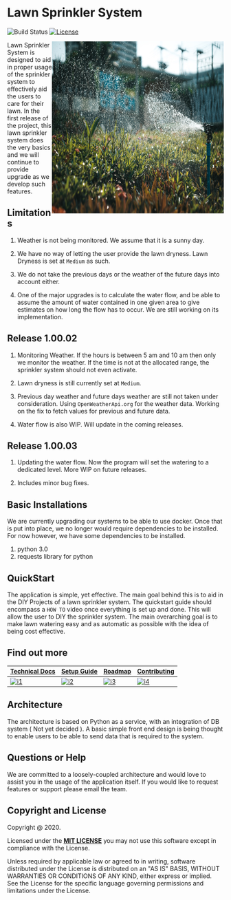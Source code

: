 # Lawn Sprinkler System

![Build Status](https://travis-ci.org/klugjo/hexo-autolinker.svg?branch=master)
[![License][license-image]][license]

<img src="https://github.com/mohit2530/LawnSprinklerSystem/blob/master/sprinkler.jpeg"
 alt="Sprinkler System" title="Sprinklers" align="right" width="400px" height="400px" />

 Lawn Sprinkler System is designed to aid in proper usage of the sprinkler system to effectively aid the users to care for their lawn. In the first release of the project, this lawn sprinkler system does the very basics and we will continue to provide upgrade as we develop such features.

 ## Limitations

 1. Weather is not being monitored. We assume that it is a sunny day.

 2. We have no way of letting the user provide the lawn dryness. Lawn Dryness is set at `Medium` as such.

 3. We do not take the previous days or the weather of the future days into account either.

 4. One of the major upgrades is to calculate the water flow, and be able to assume the amount of water contained in  one given area to give estimates on how long the flow has to occur. We are still working on its implementation.


## Release 1.00.02

 1. Monitoring Weather. If the hours is between 5 am and 10 am then only we monitor the weather. If the time is not at the allocated range, the sprinkler system should not even activate.

 2. Lawn dryness is still currently set at `Medium`.

 3. Previous day weather and future days weather are still not taken under consideration. Using `OpenWeatherApi.org` for the weather data. Working on the fix to fetch values for previous and future data.

 4. Water flow is also WIP. Will update in the coming releases.


## Release 1.00.03

1. Updating the water flow. Now the program will set the watering to a dedicated level. More WIP on future releases.

2. Includes minor bug fixes.


## Basic Installations

We are currently upgrading our systems to be able to use docker. Once that is put into place, we no longer would require dependencies to be installed. For now however, we have some dependencies to be installed.

 1. python 3.0
 2. requests library for python


 ## QuickStart

The application is simple, yet effective. The main goal behind this is to aid in the DIY Projects of a lawn sprinkler system. The quickstart guide should encompass a `HOW TO` video once everything is set up and done. This will allow the user to DIY the sprinkler system. The main overarching goal is to make lawn watering easy and as automatic as possible with the idea of being cost effective.


## Find out more

| **[Technical Docs][techdocs]**     | **[Setup Guide][setup]**     | **[Roadmap][roadmap]**           | **[Contributing][contributing]**           |
|-------------------------------------|-------------------------------|-----------------------------------|---------------------------------------------|
| [![i1][techdocs-image]][techdocs] | [![i2][setup-image]][setup] | [![i3][roadmap-image]][roadmap] | [![i4][contributing-image]][contributing] |

## Architecture

The architecture is based on Python as a service, with an integration of DB system ( Not yet decided ). A basic simple front end design is being thought to enable users to be able to send data that is required to the system.


## Questions or Help

We are committed to a loosely-coupled architecture and would love to assist you in the usage of the application itself. If you would like to request features or support please email the team.


## Copyright and License

Copyright @ 2020.

Licensed under the **[MIT LICENSE][license]**
you may not use this software except in compliance with the License.

Unless required by applicable law or agreed to in writing, software
distributed under the License is distributed on an "AS IS" BASIS,
WITHOUT WARRANTIES OR CONDITIONS OF ANY KIND, either express or implied.
See the License for the specific language governing permissions and
limitations under the License.



[license-image]: http://img.shields.io/badge/license-Apache--2-blue.svg?style=flat
[license]: https://www.mit.edu/~amini/LICENSE.md

[techdocs-image]: https://d3i6fms1cm1j0i.cloudfront.net/github/images/techdocs.png
[setup-image]: https://d3i6fms1cm1j0i.cloudfront.net/github/images/setup.png
[roadmap-image]: https://d3i6fms1cm1j0i.cloudfront.net/github/images/roadmap.png
[contributing-image]: https://d3i6fms1cm1j0i.cloudfront.net/github/images/contributing.png

[techdocs]: https://github.com/mohit2530/LawnSprinklerSystem
[setup]: https://github.com/mohit2530/LawnSprinklerSystem
[roadmap]: https://github.com/mohit2530/LawnSprinklerSystem
[contributing]: https://github.com/mohit2530/LawnSprinklerSystem